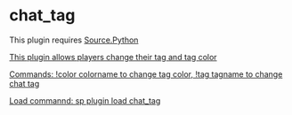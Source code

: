 # chat_tag
This plugin requires <a href="https://github.com/Source-Python-Dev-Team/Source.Python">Source.Python</url>

This plugin allows players change their tag and tag color

Commands: !color colorname to change tag color, !tag tagname to change chat tag

Load commannd: sp plugin load chat_tag
